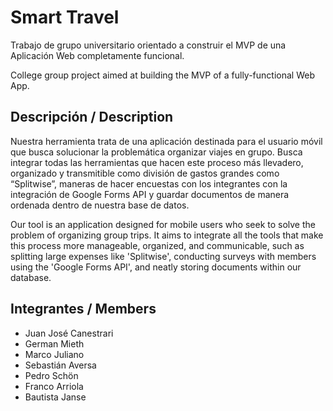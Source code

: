 # Smart Travel 
Trabajo de grupo universitario orientado a construir el MVP de una Aplicación Web completamente funcional.

College group project aimed at building the MVP of a fully-functional Web App.

## Descripción / Description 
Nuestra herramienta trata de una aplicación destinada para el usuario móvil que busca solucionar la problemática organizar viajes en grupo. Busca integrar todas las herramientas que hacen este proceso más llevadero, organizado y transmitible como división de gastos grandes como “Splitwise”, maneras de hacer encuestas con los integrantes con la integración de Google Forms API y guardar documentos de manera ordenada dentro de nuestra base de datos. 

Our tool is an application designed for mobile users who seek to solve the problem of organizing group trips. It aims to integrate all the tools that make this process more manageable, organized, and communicable, such as splitting large expenses like 'Splitwise', conducting surveys with members using the 'Google Forms API', and neatly storing documents within our database.

## Integrantes / Members
- Juan José Canestrari
- German Mieth
- Marco Juliano
- Sebastián Aversa
- Pedro Schön
- Franco Arriola 
- Bautista Janse 
